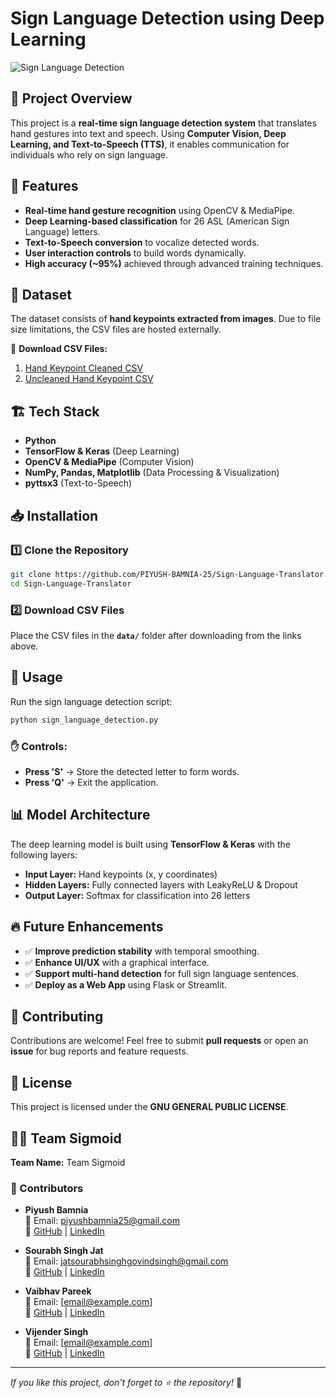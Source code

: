 # Sign Language Detection using Deep Learning

![Sign Language Detection](https://imgur.com/9Cp8zoi.jpg)

## 📝 Project Overview
This project is a **real-time sign language detection system** that translates hand gestures into text and speech. Using **Computer Vision, Deep Learning, and Text-to-Speech (TTS)**, it enables communication for individuals who rely on sign language.

## 🚀 Features
- **Real-time hand gesture recognition** using OpenCV & MediaPipe.
- **Deep Learning-based classification** for 26 ASL (American Sign Language) letters.
- **Text-to-Speech conversion** to vocalize detected words.
- **User interaction controls** to build words dynamically.
- **High accuracy (~95%)** achieved through advanced training techniques.

## 📂 Dataset
The dataset consists of **hand keypoints extracted from images**. Due to file size limitations, the CSV files are hosted externally.

🔗 **Download CSV Files:**
1. [Hand Keypoint Cleaned CSV](https://drive.google.com/file/d/1KH2CvQR8vLUlm68h-gioAeV8FmD_oC9M/view?usp=sharing)
2. [Uncleaned Hand Keypoint CSV](https://drive.google.com/file/d/1Uag8-70WfucqTxTTDOqFcFcxepidU552/view?usp=sharing) 

## 🏗️ Tech Stack
- **Python**
- **TensorFlow & Keras** (Deep Learning)
- **OpenCV & MediaPipe** (Computer Vision)
- **NumPy, Pandas, Matplotlib** (Data Processing & Visualization)
- **pyttsx3** (Text-to-Speech)

## 📥 Installation
### 1️⃣ Clone the Repository
```sh
git clone https://github.com/PIYUSH-BAMNIA-25/Sign-Language-Translator.git
cd Sign-Language-Translator
```

### 2️⃣ Download CSV Files
Place the CSV files in the **`data/`** folder after downloading from the links above.

## 🎯 Usage
Run the sign language detection script:
```sh
python sign_language_detection.py
```

### ✋ Controls:
- **Press 'S'** → Store the detected letter to form words.
- **Press 'Q'** → Exit the application.

## 📊 Model Architecture
The deep learning model is built using **TensorFlow & Keras** with the following layers:
- **Input Layer:** Hand keypoints (x, y coordinates)
- **Hidden Layers:** Fully connected layers with LeakyReLU & Dropout
- **Output Layer:** Softmax for classification into 26 letters

## 🔥 Future Enhancements
- ✅ **Improve prediction stability** with temporal smoothing.
- ✅ **Enhance UI/UX** with a graphical interface.
- ✅ **Support multi-hand detection** for full sign language sentences.
- ✅ **Deploy as a Web App** using Flask or Streamlit.

## 🤝 Contributing
Contributions are welcome! Feel free to submit **pull requests** or open an **issue** for bug reports and feature requests.

## 📜 License
This project is licensed under the **GNU GENERAL PUBLIC LICENSE**.

## 👨‍💻 Team Sigmoid
**Team Name:** Team Sigmoid

### 👥 Contributors
- **Piyush Bamnia**  
  📧 Email: piyushbamnia25@gmail.com  
  🔗 [GitHub](https://github.com/PIYUSH-BAMNIA-25) | [LinkedIn](https://www.linkedin.com/in/piyush-bamnia-ab09ab255/)

- **Sourabh Singh Jat**  
  📧 Email: jatsourabhsinghgovindsingh@gmail.com  
  🔗 [GitHub](https://github.com/contributor2) | [LinkedIn](https://www.linkedin.com/in/sourabh11/)

- **Vaibhav Pareek**  
  📧 Email: [email@example.com]  
  🔗 [GitHub](https://github.com/contributor3) | [LinkedIn](https://www.linkedin.com/in/vaibhav-pareek-ba2b29252/)

- **Vijender Singh**  
  📧 Email: [email@example.com]  
  🔗 [GitHub](https://github.com/contributor3) | [LinkedIn](https://www.linkedin.com/in/vijendersingh004/)


---

_If you like this project, don't forget to ⭐ the repository!_ 🌟
